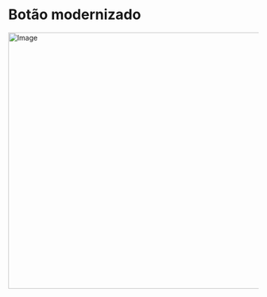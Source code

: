 # Botão modernizado
<img width="1241" height="515" alt="Image" src="https://github.com/user-attachments/assets/d74725c1-f73a-417b-8611-e1ae6ea06ff1" />
